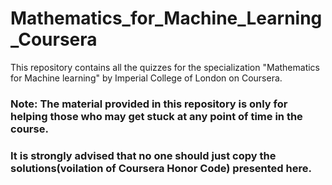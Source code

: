 # Mathematics_for_Machine_Learning_Coursera
This repository contains all the quizzes for the specialization "Mathematics for Machine learning" by Imperial College of London on Coursera.

### Note: The material provided in this repository is only for helping those who may get stuck at any point of time in the course. 
### It is strongly advised that no one should just copy the solutions(voilation of Coursera Honor Code) presented here.
